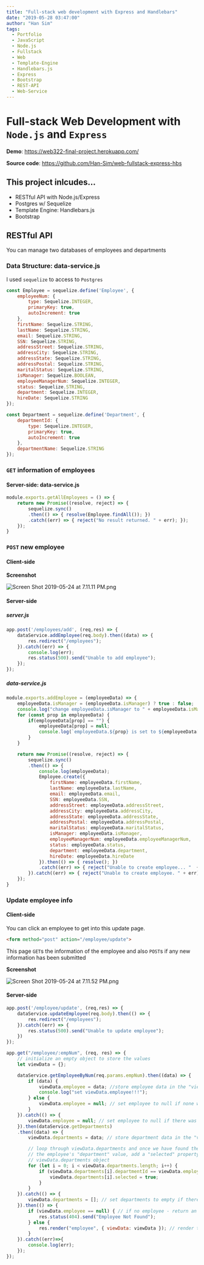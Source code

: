 ```yaml
---
title: "Full-stack web development with Express and Handlebars"
date: "2019-05-28 03:47:00"
author: "Han Sim"
tags:
  - Portfolio
  - JavaScript
  - Node.js
  - Fullstack
  - Web
  - Template-Engine
  - Handlebars.js
  - Express
  - Bootstrap
  - REST-API
  - Web-Service
---
```



# Full-stack Web Development with `Node.js` and `Express`

**Demo**: https://web322-final-project.herokuapp.com/

**Source code**: https://github.com/Han-Sim/web-fullstack-express-hbs

## This project inlcudes...

- RESTful API with Node.js/Express
- Postgres w/ Sequelize
- Template Engine: Handlebars.js
- Bootstrap

## RESTful API

You can manage two databases of employees and departments

### Data Structure: data-service.js

I used `sequelize` to access to `Postgres`

```JavaScript
const Employee = sequelize.define('Employee', {
    employeeNum: {
        type: Sequelize.INTEGER,
        primaryKey: true,
        autoIncrement: true
    },
    firstName: Sequelize.STRING,
    lastName: Sequelize.STRING,
    email: Sequelize.STRING,
    SSN: Sequelize.STRING,
    addressStreet: Sequelize.STRING,
    addressCity: Sequelize.STRING,
    addressState: Sequelize.STRING,
    addressPostal: Sequelize.STRING,
    maritalStatus: Sequelize.STRING,
    isManager: Sequelize.BOOLEAN,
    employeeManagerNum: Sequelize.INTEGER,
    status: Sequelize.STRING,
    department: Sequelize.INTEGER,
    hireDate: Sequelize.STRING
});

const Department = sequelize.define('Department', {
    departmentId: {
        type: Sequelize.INTEGER,
        primaryKey: true,
        autoIncrement: true
    },
    departmentName: Sequelize.STRING
});
```

### `GET` information of employees

#### Server-side: data-service.js

```JavaScript
module.exports.getAllEmployees = () => {
    return new Promise((resolve, reject) => {
        sequelize.sync()
        .then(() => { resolve(Employee.findAll()); })
        .catch((err) => { reject("No result returned. " + err); });
    });
}
```

### `POST` new employee

#### Client-side

**Screenshot**

![Screen Shot 2019-05-24 at 7.11.11 PM.png](https://i.loli.net/2019/05/25/5ce87a9a8a13428638.png)

#### Server-side

##### server.js

```JavaScript
app.post('/employees/add', (req,res) => {
    dataService.addEmployee(req.body).then((data) => {
        res.redirect("/employees");
    }).catch((err) => {
        console.log(err);
        res.status(500).send("Unable to add employee");
    });
});
```

##### data-service.js

```JavaScript
module.exports.addEmployee = (employeeData) => {
    employeeData.isManager = (employeeData.isManager) ? true : false;
    console.log("change employeeData.isManager to " + employeeData.isManager);
    for (const prop in employeeData) {
        if(employeeData[prop] == "") {
            employeeData[prop] = null;
            console.log(`employeeData.${prop} is set to ${employeeData[prop]}.`);
        }
    }

    return new Promise((resolve, reject) => {
        sequelize.sync()
        .then(() => {
            console.log(employeeData);
            Employee.create({
                firstName: employeeData.firstName,
                lastName: employeeData.lastName,
                email: employeeData.email,
                SSN: employeeData.SSN,
                addressStreet: employeeData.addressStreet,
                addressCity: employeeData.addressCity,
                addressState: employeeData.addressState,
                addressPostal: employeeData.addressPostal,
                maritalStatus: employeeData.maritalStatus,
                isManager: employeeData.isManager,
                employeeManagerNum: employeeData.employeeManagerNum,
                status: employeeData.status,
                department: employeeData.department,
                hireDate: employeeData.hireDate
            }).then(() => { resolve(); })
            .catch((err) => { reject("Unable to create employee... "  + err) });
        }).catch((err) => { reject("Unable to create employee. " + err); });
    });
}
```

### Update employee info

#### Client-side

You can click an employee to get into this update page.

```HTML
<form method="post" action="/employee/update">
```

This page `GET`s the information of the employee and also `POST`s if any new information has been submitted

**Screenshot**

![Screen Shot 2019-05-24 at 7.11.52 PM.png](https://i.loli.net/2019/05/25/5ce87aa4ce80e22027.png)

#### Server-side

```JavaScript
app.post('/employee/update', (req,res) => {
    dataService.updateEmployee(req.body).then(() => {
        res.redirect("/employees");
    }).catch((err) => {
        res.status(500).send("Unable to update employee");
    })
});

app.get("/employee/:empNum", (req, res) => {
    // initialize an empty object to store the values
    let viewData = {};

    dataService.getEmployeeByNum(req.params.empNum).then((data) => {
        if (data) {
            viewData.employee = data; //store employee data in the "viewData" object as "employee"
            console.log("set viewData.employee!!!");
        } else {
            viewData.employee = null; // set employee to null if none were returned
        }
    }).catch(() => {
        viewData.employee = null; // set employee to null if there was an error
    }).then(dataService.getDepartments)
    .then((data) => {
        viewData.departments = data; // store department data in the "viewData" object as "departments"

        // loop through viewData.departments and once we have found the departmentId that matches
        // the employee's "department" value, add a "selected" property to the matching
        // viewData.departments object
        for (let i = 0; i < viewData.departments.length; i++) {
            if (viewData.departments[i].departmentId == viewData.employee[0].department) {
                viewData.departments[i].selected = true;
            }
        }
    }).catch(() => {
        viewData.departments = []; // set departments to empty if there was an error
    }).then(() => {
        if (viewData.employee == null) { // if no employee - return an error
            res.status(404).send("Employee Not Found");
        } else {
            res.render("employee", { viewData: viewData }); // render the "employee" view
        }
    }).catch((err)=>{
        console.log(err);
    });
});
```
